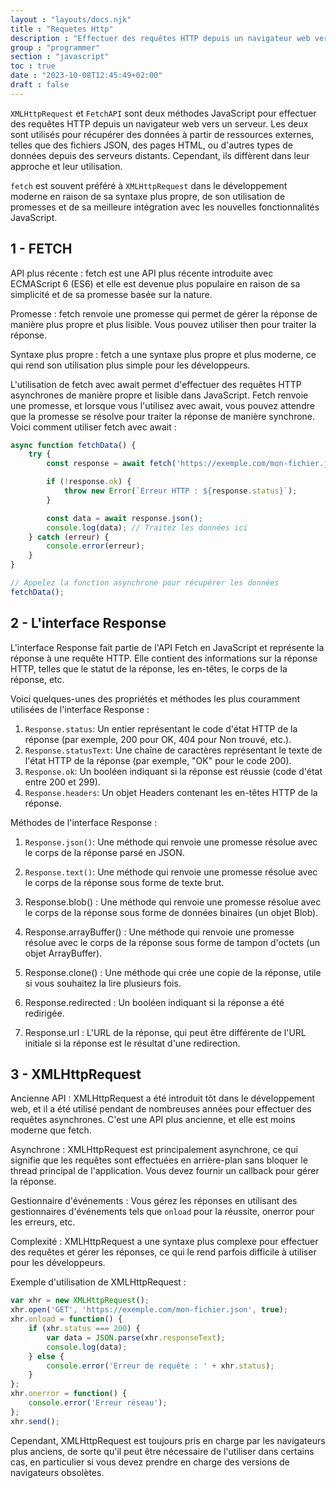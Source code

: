 ```yaml
---
layout : "layouts/docs.njk"
title : "Requetes Http"
description : "Effectuer des requêtes HTTP depuis un navigateur web vers un serveur."
group : "programmer"
section : "javascript"
toc : true
date : "2023-10-08T12:45:49+02:00"
draft : false
---
```

`XMLHttpRequest` et `FetchAPI` sont deux méthodes JavaScript pour effectuer des requêtes HTTP depuis un navigateur web vers un 
serveur. Les deux sont utilisés pour récupérer des données à partir de ressources externes, telles que des fichiers JSON, 
des pages HTML, ou d'autres types de données depuis des serveurs distants. Cependant, ils diffèrent dans leur approche 
et leur utilisation. 

`fetch` est souvent préféré à `XMLHttpRequest` dans le développement moderne en raison de sa syntaxe plus propre, de son 
utilisation de promesses et de sa meilleure intégration avec les nouvelles fonctionnalités JavaScript.

## 1 - FETCH

API plus récente : fetch est une API plus récente introduite avec ECMAScript 6 (ES6) et elle est devenue plus populaire 
en raison de sa simplicité et de sa promesse basée sur la nature.

Promesse : fetch renvoie une promesse qui permet de gérer la réponse de manière plus propre et plus lisible. Vous pouvez 
utiliser then pour traiter la réponse.

Syntaxe plus propre : fetch a une syntaxe plus propre et plus moderne, ce qui rend son utilisation plus simple pour les 
développeurs.

L'utilisation de fetch avec await permet d'effectuer des requêtes HTTP asynchrones de manière propre et lisible dans 
JavaScript. Fetch renvoie une promesse, et lorsque vous l'utilisez avec await, vous pouvez attendre que la promesse se 
résolve pour traiter la réponse de manière synchrone. Voici comment utiliser fetch avec await :
```javascript
async function fetchData() {
    try {
        const response = await fetch('https://exemple.com/mon-fichier.json');

        if (!response.ok) {
            throw new Error(`Erreur HTTP : ${response.status}`);
        }

        const data = await response.json();
        console.log(data); // Traitez les données ici
    } catch (erreur) {
        console.error(erreur);
    }
}

// Appelez la fonction asynchrone pour récupérer les données
fetchData();
```
## 2 - L'interface Response
L'interface Response fait partie de l'API Fetch en JavaScript et représente la réponse à une requête HTTP. Elle contient 
des informations sur la réponse HTTP, telles que le statut de la réponse, les en-têtes, le corps de la réponse, etc. 

Voici quelques-unes des propriétés et méthodes les plus couramment utilisées de l'interface Response :

1. `Response.status`: Un entier représentant le code d'état HTTP de la réponse (par exemple, 200 pour OK, 404 pour Non trouvé, etc.).
2. `Response.statusText`: Une chaîne de caractères représentant le texte de l'état HTTP de la réponse (par exemple, "OK" pour le code 200).
3. `Response.ok`: Un booléen indiquant si la réponse est réussie (code d'état entre 200 et 299).
4. `Response.headers`: Un objet Headers contenant les en-têtes HTTP de la réponse.

Méthodes de l'interface Response :

1. `Response.json()`: Une méthode qui renvoie une promesse résolue avec le corps de la réponse parsé en JSON.

2. `Response.text()`: Une méthode qui renvoie une promesse résolue avec le corps de la réponse sous forme de texte brut.

3. Response.blob() : Une méthode qui renvoie une promesse résolue avec le corps de la réponse sous forme de données binaires (un objet Blob).

4.  Response.arrayBuffer() : Une méthode qui renvoie une promesse résolue avec le corps de la réponse sous forme de tampon d'octets (un objet ArrayBuffer).

5. Response.clone() : Une méthode qui crée une copie de la réponse, utile si vous souhaitez la lire plusieurs fois.

6. Response.redirected : Un booléen indiquant si la réponse a été redirigée.

7. Response.url : L'URL de la réponse, qui peut être différente de l'URL initiale si la réponse est le résultat d'une redirection.
## 3 - XMLHttpRequest
Ancienne API : XMLHttpRequest a été introduit tôt dans le développement web, et il a été utilisé pendant de nombreuses 
années pour effectuer des requêtes asynchrones. C'est une API plus ancienne, et elle est moins moderne que fetch.

Asynchrone : XMLHttpRequest est principalement asynchrone, ce qui signifie que les requêtes sont effectuées en arrière-plan 
sans bloquer le thread principal de l'application. Vous devez fournir un callback pour gérer la réponse.

Gestionnaire d'événements : Vous gérez les réponses en utilisant des gestionnaires d'événements tels que `onload` pour la 
réussite, onerror pour les erreurs, etc.

Complexité : XMLHttpRequest a une syntaxe plus complexe pour effectuer des requêtes et gérer les réponses, ce qui le rend 
parfois difficile à utiliser pour les développeurs.

Exemple d'utilisation de XMLHttpRequest :
```javascript
var xhr = new XMLHttpRequest();
xhr.open('GET', 'https://exemple.com/mon-fichier.json', true);
xhr.onload = function() {
    if (xhr.status === 200) {
        var data = JSON.parse(xhr.responseText);
        console.log(data);
    } else {
        console.error('Erreur de requête : ' + xhr.status);
    }
};
xhr.onerror = function() {
    console.error('Erreur réseau');
};
xhr.send();
```
Cependant, XMLHttpRequest est toujours pris en charge par les navigateurs plus anciens, de sorte qu'il peut être 
nécessaire de l'utiliser dans certains cas, en particulier si vous devez prendre en charge des versions de navigateurs 
obsolètes.